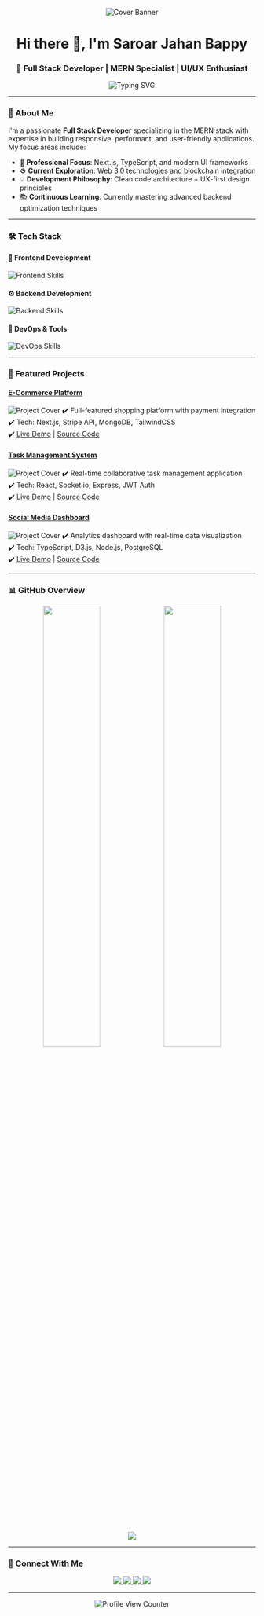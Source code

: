 <!-- Cover Banner -->
<p align="center">
  <img src="https://placehold.co/1600x400/0a66c2/FFFFFF?text=Saroar+Jahan+Bappy's+Developer+Portfolio" alt="Cover Banner" />
</p>

<h1 align="center">Hi there 👋, I'm Saroar Jahan Bappy</h1>
<h3 align="center">🚀 Full Stack Developer | MERN Specialist | UI/UX Enthusiast</h3>

<p align="center">
  <img src="https://readme-typing-svg.demolab.com?font=Fira+Code&size=20&pause=1000&color=00BFFF&center=true&vCenter=true&width=500&lines=Full+Stack+Web+Developer;MERN+%7C+Next.js+%7C+TypeScript;Clean+%26+Performant+Code;Lifelong+Learner+%F0%9F%93%9A;Tech+Explorer+%F0%9F%9A%80" alt="Typing SVG" />
</p>

---

### 🌟 About Me

I'm a passionate **Full Stack Developer** specializing in the MERN stack with expertise in building responsive, performant, and user-friendly applications. My focus areas include:

- 🔭 **Professional Focus**: Next.js, TypeScript, and modern UI frameworks
- ⚙️ **Current Exploration**: Web 3.0 technologies and blockchain integration
- 💡 **Development Philosophy**: Clean code architecture + UX-first design principles
- 📚 **Continuous Learning**: Currently mastering advanced backend optimization techniques

---

### 🛠️ Tech Stack

#### 🎨 Frontend Development
<p align="left">
  <img src="https://skillicons.dev/icons?i=react,nextjs,typescript,tailwind,redux,framer" alt="Frontend Skills" />
</p>

#### ⚙️ Backend Development
<p align="left">
  <img src="https://skillicons.dev/icons?i=nodejs,express,mongodb,postgres,prisma" alt="Backend Skills" />
</p>

#### 🔧 DevOps & Tools
<p align="left">
  <img src="https://skillicons.dev/icons?i=git,docker,aws,figma,vscode" alt="DevOps Skills" />
</p>

---

### 🚀 Featured Projects

#### [E-Commerce Platform](https://github.com/MBappy-404/ecommerce-platform)
![Project Cover](https://placehold.co/600x400/0a66c2/FFFFFF?text=E-Commerce+Platform)
✔️ Full-featured shopping platform with payment integration  
✔️ Tech: Next.js, Stripe API, MongoDB, TailwindCSS  
✔️ [Live Demo](https://ecommerce-demo.com) | [Source Code](https://github.com/MBappy-404/ecommerce-platform)

#### [Task Management System](https://github.com/MBappy-404/task-manager)
![Project Cover](https://placehold.co/600x400/00BFFF/FFFFFF?text=Task+Manager)
✔️ Real-time collaborative task management application  
✔️ Tech: React, Socket.io, Express, JWT Auth  
✔️ [Live Demo](https://task-manager-demo.com) | [Source Code](https://github.com/MBappy-404/task-manager)

#### [Social Media Dashboard](https://github.com/MBappy-404/social-dashboard)
![Project Cover](https://placehold.co/600x400/8A2BE2/FFFFFF?text=Social+Dashboard)
✔️ Analytics dashboard with real-time data visualization  
✔️ Tech: TypeScript, D3.js, Node.js, PostgreSQL  
✔️ [Live Demo](https://social-dashboard-demo.com) | [Source Code](https://github.com/MBappy-404/social-dashboard)

---

### 📊 GitHub Overview

<p align="center">
  <img src="https://github-readme-stats.vercel.app/api?username=MBappy-404&show_icons=true&hide_title=true&hide_rank=false&count_private=true&theme=tokyonight&hide_border=true" width="48%" />
  <img src="https://github-readme-streak-stats.herokuapp.com/?user=MBappy-404&theme=tokyonight&hide_border=true" width="48%" />
</p>

<p align="center">
  <img src="https://github-readme-stats.vercel.app/api/top-langs/?username=MBappy-404&layout=compact&theme=tokyonight&hide_border=true" />
</p>

---

### 🔗 Connect With Me

<p align="center">
  <a href="https://www.linkedin.com/in/saroar-jahan-bappy/" target="_blank">
    <img src="https://img.shields.io/badge/LinkedIn-0A66C2?style=for-the-badge&logo=linkedin&logoColor=white" />
  </a>
  <a href="mailto:saroar.dev@gmail.com" target="_blank">
    <img src="https://img.shields.io/badge/Gmail-D14836?style=for-the-badge&logo=gmail&logoColor=white" />
  </a>
  <a href="https://github.com/MBappy-404" target="_blank">
    <img src="https://img.shields.io/badge/GitHub-181717?style=for-the-badge&logo=github&logoColor=white" />
  </a>
  <a href="https://twitter.com/SaroarDev" target="_blank">
    <img src="https://img.shields.io/badge/Twitter-1DA1F2?style=for-the-badge&logo=twitter&logoColor=white" />
  </a>
</p>

---

<p align="center">
  <img src="https://komarev.com/ghpvc/?username=MBappy-404&label=Profile+Views&color=0e75b6&style=flat-square" alt="Profile View Counter" />
</p>
